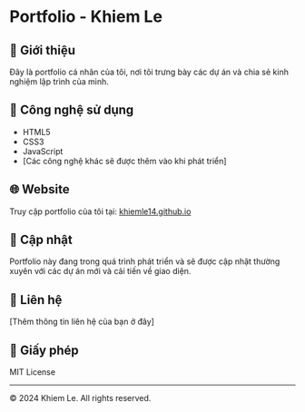 # Portfolio - Khiem Le

## 👋 Giới thiệu
Đây là portfolio cá nhân của tôi, nơi tôi trưng bày các dự án và chia sẻ kinh nghiệm lập trình của mình.

## 🚀 Công nghệ sử dụng
- HTML5
- CSS3
- JavaScript
- [Các công nghệ khác sẽ được thêm vào khi phát triển]

## 🌐 Website
Truy cập portfolio của tôi tại: [khiemle14.github.io](https://khiemle14.github.io)

## 🔄 Cập nhật
Portfolio này đang trong quá trình phát triển và sẽ được cập nhật thường xuyên với các dự án mới và cải tiến về giao diện.

## 📝 Liên hệ
[Thêm thông tin liên hệ của bạn ở đây]

## 📜 Giấy phép
MIT License

---
© 2024 Khiem Le. All rights reserved.
